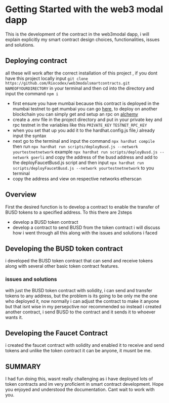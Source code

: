 # Getting Started with the web3 modal dapp
This is the development of the contract in the web3modal dapp, i will explain explicitly my smart contract design choices, functionalities, issues and solutions.



## Deploying contract
all these will work after the correct installation of this project , if you dont have this project locally
input `git clone https://github.com/Riocodex/web3modalsmartcontracts.git NAMEOFYOURDIRECTORY` in your terminal and then cd into the directory and input the command `npm i`
- first ensure you have mumbai because this contract is deployed in the mumbai testnet to get mumbai you can go [here](https://mumbaifaucet.com/), to deploy on another blockchain you can simply get and setup an rpc on [alchemy](https://dashboard.alchemy.com/)
- create a .env file in the project directory and put in your private key and rpc testnet in the variables like this `PRIVATE_KEY` `TESTNET_RPC_KEY `
- when you set that up you add it to the hardhat.config.js file,i already input the syntax
- next go to the terminal and input the command `npx hardhat compile` then run `npx hardhat run scripts/deployBusd.js --network yourtestnetnetwork` example `npx hardhat run scripts/deployBusd.js --network goerli` and copy the address of the busd address and add to the deployFaucetBusd.js script and then input `npx hardhat run scripts/deployFaucetBusd.js --network yourtestnetnetwork` to you terminal
- copy the address and view on respective networks etherscan





## Overview
First the desired function is to develop a contract to enable the transfer of BUSD tokens to a specified address. To this there are 2steps
- develop a BUSD token contract
- develop a contract to send BUSD from the token contract
i will discuss how i went through all this along with the issues and solutions i faced
  
## Developing the BUSD token contract
i developed the BUSD token contract that can send and receive tokens along with several other basic token contract features.

### issues and solutions
with just the BUSD token contract with solidity, i can send and transfer tokens to any address, but the problem is its going to be only me the one who deployed it, now normally i can adjust the contract to make it anyone but that isnt wise in my persepctive nor recommended so instead i created another contract, i send BUSD to the contract and it sends it to whoever wants it.

## Developing the Faucet Contract
i created the faucet contract with solidity and enabled it to receive and send tokens and unlike the token contract it can be anyone, it musnt be me. 

## SUMMARY
I had fun doing this, wasnt really challenging as i have deployed lots of token contracts and im very proficient in smart contract development. Hope you enjoyed and understood the documentation. Cant wait to work with you.




